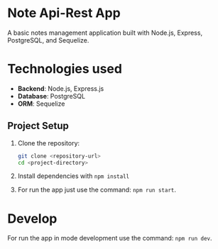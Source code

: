 # Note Api-Rest App

A basic notes management application built with Node.js, Express, PostgreSQL, and Sequelize.

# Technologies used

- **Backend**: Node.js, Express.js 
- **Database**: PostgreSQL  
- **ORM**: Sequelize  



## Project Setup  

1. Clone the repository:  

   ```bash
   git clone <repository-url>
   cd <project-directory>
   ```

2. Install dependencies with `npm install`

3. For run the app just use the command: `npm run start`.

# Develop

For run the app in mode development use the command: `npm run dev`.